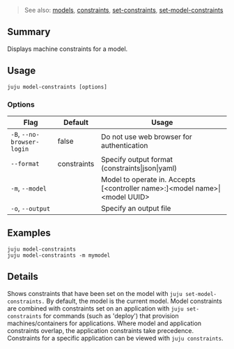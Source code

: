 > See also: [models](#models), [constraints](#constraints), [set-constraints](#set-constraints), [set-model-constraints](#set-model-constraints)

## Summary
Displays machine constraints for a model.

## Usage
```juju model-constraints [options] ```

### Options
| Flag | Default | Usage |
| --- | --- | --- |
| `-B`, `--no-browser-login` | false | Do not use web browser for authentication |
| `--format` | constraints | Specify output format (constraints&#x7c;json&#x7c;yaml) |
| `-m`, `--model` |  | Model to operate in. Accepts [&lt;controller name&gt;:]&lt;model name&gt;&#x7c;&lt;model UUID&gt; |
| `-o`, `--output` |  | Specify an output file |

## Examples

    juju model-constraints
    juju model-constraints -m mymodel


## Details
Shows constraints that have been set on the model with
`juju set-model-constraints.`
By default, the model is the current model.
Model constraints are combined with constraints set on an application
with `juju set-constraints` for commands (such as 'deploy') that provision
machines/containers for applications. Where model and application constraints overlap, the
application constraints take precedence.
Constraints for a specific application can be viewed with `juju constraints`.



